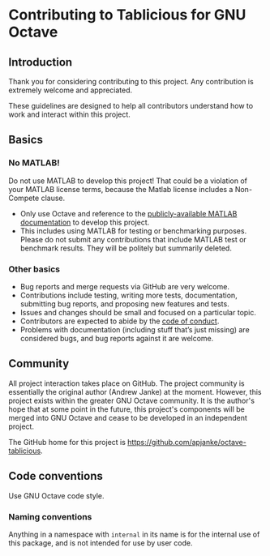 # Contributing to Tablicious for GNU Octave

## Introduction

Thank you for considering contributing to this project. Any contribution
is extremely welcome and appreciated.

These guidelines are designed to help all contributors understand how to
work and interact within this project.

## Basics

### No MATLAB!

Do not use MATLAB to develop this project!
That could be a violation of your MATLAB license terms, because the Matlab license includes a Non-Compete clause.

* Only use Octave and reference to the [publicly-available MATLAB documentation](https://www.mathworks.com/help/matlab/) to develop this project.
* This includes using MATLAB for testing or benchmarking purposes. Please do not submit any contributions that include MATLAB test or benchmark results. They will be politely but summarily deleted.

### Other basics

* Bug reports and merge requests via GitHub are very welcome.
* Contributions include testing, writing more tests, documentation,
  submitting bug reports, and proposing new features and tests.
* Issues and changes should be small and focused on a particular topic.
* Contributors are expected to abide by the [code of conduct](CODE_OF_CONDUCT.md).
* Problems with documentation (including stuff that’s just missing) are considered bugs,
  and bug reports against it are welcome.

## Community

All project interaction takes place on GitHub.
The project community is essentially the original author (Andrew Janke) at the moment.
However, this project exists within the greater GNU Octave community.
It is the author's hope that at some point in the future, this project's components will be merged into GNU Octave and cease to be developed in an independent project.

The GitHub home for this project is <https://github.com/apjanke/octave-tablicious>.

## Code conventions

Use GNU Octave code style.

### Naming conventions

Anything in a namespace with `internal` in its name is for the internal use of this package, and is not intended for use by user code.
